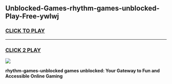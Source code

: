 
## Unblocked-Games-rhythm-games-unblocked-Play-Free-ywlwj
<h3>
<a href="https://premium76.site?title=rhythm-games-unblocked&ref=24M">CLICK TO PLAY</a></h3>
<hr>

<h3>
<a href="https://premium76.site?title=rhythm-games-unblocked&ref=24M">CLICK 2 PLAY</a>
  
</h3>

<a href="https://premium76.site?title=rhythm-games-unblocked&ref=24M"><img src="https://clearcache.store/games.png"></a>


**rhythm-games-unblocked games unblocked: Your Gateway to Fun and Accessible Online Gaming**
